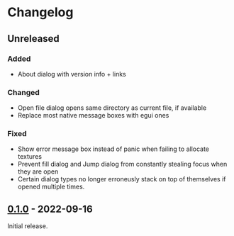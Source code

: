 # Changelog

## Unreleased

### Added

- About dialog with version info + links

### Changed

- Open file dialog opens same directory as current file, if available
- Replace most native message boxes with egui ones

### Fixed

- Show error message box instead of panic when failing to allocate textures
- Prevent fill dialog and Jump dialog from constantly stealing focus when they are open
- Certain dialog types no longer erroneusly stack on top of themselves if opened multiple times.

## [0.1.0] - 2022-09-16

Initial release.

[0.1.0]: https://github.com/crumblingstatue/hexerator/releases/tag/v0.1.0
